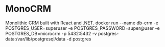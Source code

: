 # MonoCRM
Monolithic CRM built with React and .NET.
docker run --name db-crm -e POSTGRES_USER=superuser -e POSTGRES_PASSWORD=super@user -e POSTGRES_DB=microcrm -p 5432:5432 -v postgres-data:/var/lib/postgresql/data -d postgres
